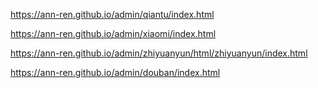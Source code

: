 
   https://ann-ren.github.io/admin/qiantu/index.html



https://ann-ren.github.io/admin/xiaomi/index.html

https://ann-ren.github.io/admin/zhiyuanyun/html/zhiyuanyun/index.html

https://ann-ren.github.io/admin/douban/index.html

